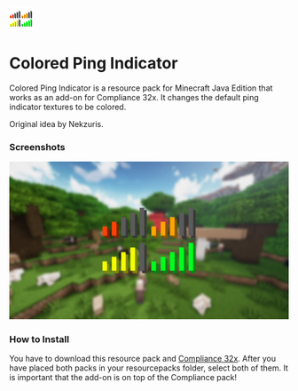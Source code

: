 ![Pack Icon](https://raw.githubusercontent.com/Compliance-Addons/colored-ping-indicator/main/pack.png)

# Colored Ping Indicator
Colored Ping Indicator is a resource pack for Minecraft Java Edition that works as an add-on for Compliance 32x.
It changes the default ping indicator textures to be colored.

Original idea by Nekzuris.

### Screenshots
![Minecraft Screenshot](https://raw.githubusercontent.com/Compliance-Addons/colored-ping-indicator/main/preview.jpg)

### How to Install
You have to download this resource pack and [Compliance 32x](https://compliancepack.net/downloads).
After you have placed both packs in your resourcepacks folder, select both of them.
It is important that the add-on is on top of the Compliance pack!
